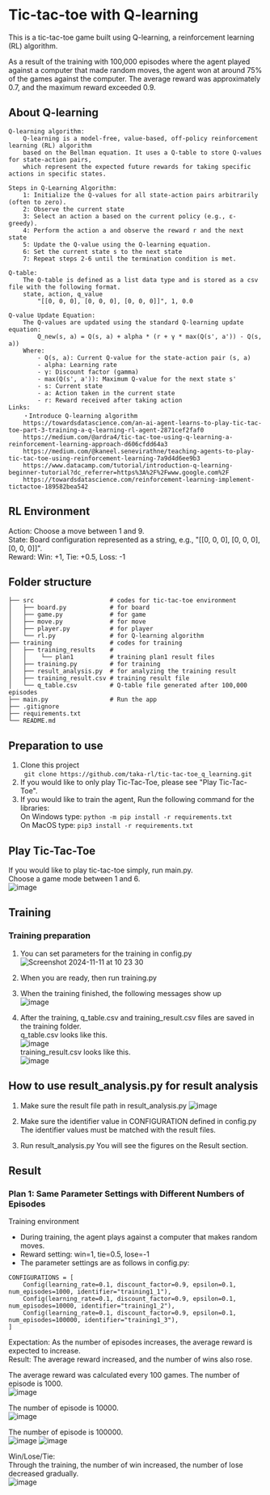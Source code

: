 # Tic-tac-toe with Q-learning
This is a tic-tac-toe game built using Q-learning, a reinforcement learning (RL) algorithm.

As a result of the training with 100,000 episodes where the agent played against a computer that made random moves, the agent won at around 75% of the games against the computer. The average reward was approximately 0.7, and the maximum reward exceeded 0.9.

## About Q-learning
    Q-learning algorithm:
        Q-learning is a model-free, value-based, off-policy reinforcement learning (RL) algorithm
        based on the Bellman equation. It uses a Q-table to store Q-values for state-action pairs,
        which represent the expected future rewards for taking specific actions in specific states.

    Steps in Q-Learning Algorithm:
        1: Initialize the Q-values for all state-action pairs arbitrarily (often to zero).
        2: Observe the current state
        3: Select an action a based on the current policy (e.g., ε-greedy).
        4: Perform the action a and observe the reward r and the next state
        5: Update the Q-value using the Q-learning equation.
        6: Set the current state s to the next state
        7: Repeat steps 2-6 until the termination condition is met.

    Q-table:
        The Q-table is defined as a list data type and is stored as a csv file with the following format.
        state, action, q_value
            "[[0, 0, 0], [0, 0, 0], [0, 0, 0]]", 1, 0.0

    Q-value Update Equation:
        The Q-values are updated using the standard Q-learning update equation:
            Q_new(s, a) = Q(s, a) + alpha * (r + γ * max(Q(s', a')) - Q(s, a))
        Where:
            - Q(s, a): Current Q-value for the state-action pair (s, a)
            - alpha: Learning rate
            - γ: Discount factor (gamma)
            - max(Q(s', a')): Maximum Q-value for the next state s'
            - s: Current state
            - a: Action taken in the current state
            - r: Reward received after taking action
    Links:
        ・Introduce Q-learning algorithm
        https://towardsdatascience.com/an-ai-agent-learns-to-play-tic-tac-toe-part-3-training-a-q-learning-rl-agent-2871cef2faf0
        https://medium.com/@ardra4/tic-tac-toe-using-q-learning-a-reinforcement-learning-approach-d606cfdd64a3
        https://medium.com/@kaneel.senevirathne/teaching-agents-to-play-tic-tac-toe-using-reinforcement-learning-7a9d4d6ee9b3
        https://www.datacamp.com/tutorial/introduction-q-learning-beginner-tutorial?dc_referrer=https%3A%2F%2Fwww.google.com%2F
        https://towardsdatascience.com/reinforcement-learning-implement-tictactoe-189582bea542

## RL Environment
Action: Choose a move between 1 and 9.  
State: Board configuration represented as a string, e.g., "[[0, 0, 0], [0, 0, 0], [0, 0, 0]]".  
Reward: Win: +1, Tie: +0.5, Loss: -1

## Folder structure

    ├── src                     # codes for tic-tac-toe environment
    │   ├── board.py            # for board
    │   ├── game.py             # for game
    │   ├── move.py             # for move
    │   ├── player.py           # for player
    │   └── rl.py               # for Q-learning algorithm
    ├── training                # codes for training
    │   ├── training_results    # 
    │   │    └── plan1          # training plan1 result files
    │   ├── training.py         # for training
    │   ├── result_analysis.py  # for analyzing the training result
    │   ├── training_result.csv # training result file
    │   └── q_table.csv         # Q-table file generated after 100,000 episodes
    ├── main.py                 # Run the app
    ├── .gitignore
    ├── requirements.txt
    └── README.md


## Preparation to use
1. Clone this project  
``` git clone https://github.com/taka-rl/tic-tac-toe_q_learning.git``` 
2. If you would like to only play Tic-Tac-Toe, please see "Play Tic-Tac-Toe".  
3. If you would like to train the agent, Run the following command for the libraries:  
   On Windows type:
   ```python -m pip install -r requirements.txt```  
   On MacOS type:
   ```pip3 install -r requirements.txt```


## Play Tic-Tac-Toe
If you would like to play tic-tac-toe simply, run main.py.  
Choose a game mode between 1 and 6.  
![image](https://github.com/user-attachments/assets/d3f527d9-5600-40a5-b7e0-9ece4d765c8f)

## Training
### Training preparation  
1. You can set parameters for the training in config.py  
![Screenshot 2024-11-11 at 10 23 30](https://github.com/user-attachments/assets/1f6e7db7-3d50-42ce-81cc-77329ce34293)

2. When you are ready, then run training.py  
3. When the training finished, the following messages show up  
![image](https://github.com/user-attachments/assets/b6cd8e47-0b38-428d-8ba9-afb9ec89295b)

4. After the training, q_table.csv and training_result.csv files are saved in the training folder.  
    q_table.csv looks like this.  
    ![image](https://github.com/user-attachments/assets/4ed68e55-4962-431f-a8e9-ac6438b9fd37)  
    training_result.csv looks like this.  
    ![image](https://github.com/user-attachments/assets/e57ead6e-f8a4-4460-bf55-ea26671b5c36)  

## How to use result_analysis.py for result analysis
1. Make sure the result file path in result_analysis.py
   ![image](https://github.com/user-attachments/assets/7fce67d6-558b-4423-8f5a-c8c083c7d2f3)

2. Make sure the identifier value in CONFIGURATION defined in config.py  
   The identifier values must be matched with the result files.

3. Run result_analysis.py
   You will see the figures on the Result section.  


## Result
### Plan 1: Same Parameter Settings with Different Numbers of Episodes  
Training environment
- During training, the agent plays against a computer that makes random moves.
- Reward setting: win=1, tie=0.5, lose=-1
- The parameter settings are as follows in config.py:
```
CONFIGURATIONS = [
    Config(learning_rate=0.1, discount_factor=0.9, epsilon=0.1, num_episodes=1000, identifier="training1_1"),
    Config(learning_rate=0.1, discount_factor=0.9, epsilon=0.1, num_episodes=10000, identifier="training1_2"),
    Config(learning_rate=0.1, discount_factor=0.9, epsilon=0.1, num_episodes=100000, identifier="training1_3"),
]
```
Expectation: As the number of episodes increases, the average reward is expected to increase.  
Result: The average reward increased, and the number of wins also rose.  


The average reward was calculated every 100 games.
The number of episode is 1000.  
![image](https://github.com/user-attachments/assets/929e6e52-d8cb-46b2-a3a7-43354cd9d029)

The number of episode is 10000.  
![image](https://github.com/user-attachments/assets/98de423d-3650-464b-997d-a556b017a35c)

The number of episode is 100000.  
![image](https://github.com/user-attachments/assets/857a8069-309d-4447-a4a1-bd40c267fffb)
![image](https://github.com/user-attachments/assets/068547f0-fd95-4824-991d-b64a9b122756)

Win/Lose/Tie:  
Through the training, the number of win increased, the number of lose decreased gradually.   
![image](https://github.com/user-attachments/assets/5c3700ef-904b-429e-af85-bf0a1b35ab64)
